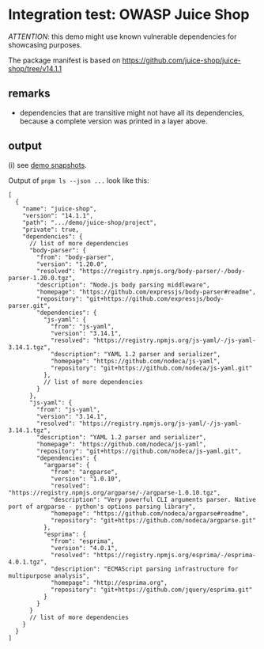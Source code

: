 # Integration test: OWASP Juice Shop

*ATTENTION*: this demo might use known vulnerable dependencies for showcasing purposes.

The package manifest is based on
<https://github.com/juice-shop/juice-shop/tree/v14.1.1>

## remarks

* dependencies that are transitive might not have all its dependencies,
  because a complete version was printed in a layer above.

## output

(i) see [demo snapshots](../../tests/_data/pnpm-ls_demo-results/juice-shop).

Output of `pnpm ls --json ...` look like this:

```json5
[
  {
    "name": "juice-shop",
    "version": "14.1.1",
    "path": ".../demo/juice-shop/project",
    "private": true,
    "dependencies": {
      // list of more dependencies
      "body-parser": {
        "from": "body-parser",
        "version": "1.20.0",
        "resolved": "https://registry.npmjs.org/body-parser/-/body-parser-1.20.0.tgz",
        "description": "Node.js body parsing middleware",
        "homepage": "https://github.com/expressjs/body-parser#readme",
        "repository": "git+https://github.com/expressjs/body-parser.git",
        "dependencies": {
          "js-yaml": {
            "from": "js-yaml",
            "version": "3.14.1",
            "resolved": "https://registry.npmjs.org/js-yaml/-/js-yaml-3.14.1.tgz",
            "description": "YAML 1.2 parser and serializer",
            "homepage": "https://github.com/nodeca/js-yaml",
            "repository": "git+https://github.com/nodeca/js-yaml.git"
          },
          // list of more dependencies
        }
      },
      "js-yaml": {
        "from": "js-yaml",
        "version": "3.14.1",
        "resolved": "https://registry.npmjs.org/js-yaml/-/js-yaml-3.14.1.tgz",
        "description": "YAML 1.2 parser and serializer",
        "homepage": "https://github.com/nodeca/js-yaml",
        "repository": "git+https://github.com/nodeca/js-yaml.git",
        "dependencies": {
          "argparse": {
            "from": "argparse",
            "version": "1.0.10",
            "resolved": "https://registry.npmjs.org/argparse/-/argparse-1.0.10.tgz",
            "description": "Very powerful CLI arguments parser. Native port of argparse - python's options parsing library",
            "homepage": "https://github.com/nodeca/argparse#readme",
            "repository": "git+https://github.com/nodeca/argparse.git"
          },
          "esprima": {
            "from": "esprima",
            "version": "4.0.1",
            "resolved": "https://registry.npmjs.org/esprima/-/esprima-4.0.1.tgz",
            "description": "ECMAScript parsing infrastructure for multipurpose analysis",
            "homepage": "http://esprima.org",
            "repository": "git+https://github.com/jquery/esprima.git"
          }
        }
      }
      // list of more dependencies
    }
  }
]
```
